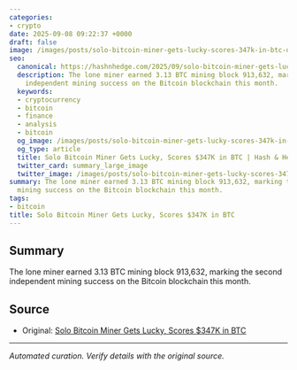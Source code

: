 ```yaml
---
categories:
- crypto
date: 2025-09-08 09:22:37 +0000
draft: false
image: /images/posts/solo-bitcoin-miner-gets-lucky-scores-347k-in-btc-d494d105.png
seo:
  canonical: https://hashnhedge.com/2025/09/solo-bitcoin-miner-gets-lucky-scores-347k-in-btc/
  description: The lone miner earned 3.13 BTC mining block 913,632, marking the second
    independent mining success on the Bitcoin blockchain this month.
  keywords:
  - cryptocurrency
  - bitcoin
  - finance
  - analysis
  - bitcoin
  og_image: /images/posts/solo-bitcoin-miner-gets-lucky-scores-347k-in-btc-d494d105.png
  og_type: article
  title: Solo Bitcoin Miner Gets Lucky, Scores $347K in BTC | Hash & Hedge
  twitter_card: summary_large_image
  twitter_image: /images/posts/solo-bitcoin-miner-gets-lucky-scores-347k-in-btc-d494d105.png
summary: The lone miner earned 3.13 BTC mining block 913,632, marking the second independent
  mining success on the Bitcoin blockchain this month.
tags:
- bitcoin
title: Solo Bitcoin Miner Gets Lucky, Scores $347K in BTC
---
```


## Summary

The lone miner earned 3.13 BTC mining block 913,632, marking the second independent mining success on the Bitcoin blockchain this month.

## Source

- Original: [Solo Bitcoin Miner Gets Lucky, Scores $347K in BTC](https://decrypt.co/338396/solo-bitcoin-miner-gets-lucky-scores-347k-in-btc)


---

*Automated curation. Verify details with the original source.*